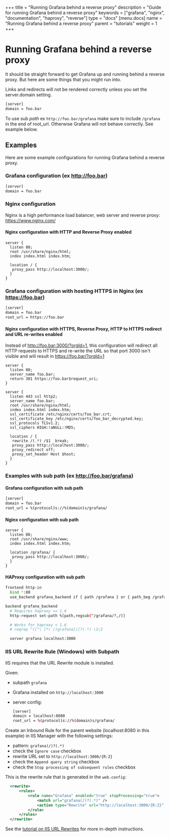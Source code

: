 +++
title = "Running Grafana behind a reverse proxy"
description = "Guide for running Grafana behind a reverse proxy"
keywords = ["grafana", "nginx", "documentation", "haproxy", "reverse"]
type = "docs"
[menu.docs]
name = "Running Grafana behind a reverse proxy"
parent = "tutorials"
weight = 1
+++


# Running Grafana behind a reverse proxy

It should be straight forward to get Grafana up and running behind a reverse proxy. But here are some things that you might run into.

Links and redirects will not be rendered correctly unless you set the server.domain setting.
```bash
[server]
domain = foo.bar
```

To use sub *path* ex `http://foo.bar/grafana` make sure to include `/grafana` in the end of root_url.
Otherwise Grafana will not behave correctly. See example below.

## Examples
Here are some example configurations for running Grafana behind a reverse proxy.

### Grafana configuration (ex http://foo.bar)

```bash
[server]
domain = foo.bar
```

### Nginx configuration

Nginx is a high performance load balancer, web server and reverse proxy: https://www.nginx.com/

#### Nginx configuration with HTTP and Reverse Proxy enabled
```nginx
server {
  listen 80;
  root /usr/share/nginx/html;
  index index.html index.htm;

  location / {
   proxy_pass http://localhost:3000/;
  }
}
```

### Grafana configuration with hosting HTTPS in Nginx (ex https://foo.bar)

```bash
[server]
domain = foo.bar
root_url = https://foo.bar
```

#### Nginx configuration with HTTPS, Reverse Proxy, HTTP to HTTPS redirect and URL re-writes enabled

Instead of http://foo.bar:3000/?orgId=1, this configuration will redirect all HTTP requests to HTTPS and re-write the URL so that port 3000 isn't visible and will result in https://foo.bar/?orgId=1

```nginx
server {
  listen 80;
  server_name foo.bar;
  return 301 https://foo.bar$request_uri;
}

server {
  listen 443 ssl http2;
  server_name foo.bar;
  root /usr/share/nginx/html;
  index index.html index.htm;
  ssl_certificate /etc/nginx/certs/foo_bar.crt;
  ssl_certificate_key /etc/nginx/certs/foo_bar_decrypted.key;
  ssl_protocols TLSv1.2;
  ssl_ciphers HIGH:!aNULL:!MD5;

  location / {
   rewrite /(.*) /$1  break;
   proxy_pass http://localhost:3000/;
   proxy_redirect off;
   proxy_set_header Host $host;
  }
}
```

### Examples with **sub path** (ex http://foo.bar/grafana)

#### Grafana configuration with sub path
```bash
[server]
domain = foo.bar
root_url = %(protocol)s://%(domain)s/grafana/
```

#### Nginx configuration with sub path
```nginx
server {
  listen 80;
  root /usr/share/nginx/www;
  index index.html index.htm;

  location /grafana/ {
   proxy_pass http://localhost:3000/;
  }
}
```

#### HAProxy configuration with sub path
```bash
frontend http-in
  bind *:80
  use_backend grafana_backend if { path /grafana } or { path_beg /grafana/ }

backend grafana_backend
  # Requires haproxy >= 1.6
  http-request set-path %[path,regsub(^/grafana/?,/)]

  # Works for haproxy < 1.6
  # reqrep ^([^\ ]*\ /)grafana[/]?(.*) \1\2

  server grafana localhost:3000
```

### IIS URL Rewrite Rule (Windows) with Subpath

IIS requires that the URL Rewrite module is installed.

Given:

- subpath `grafana`
- Grafana installed on `http://localhost:3000`
- server config:

    ```bash
    [server]
    domain = localhost:8080
    root_url = %(protocol)s://%(domain)s/grafana/
    ```

Create an Inbound Rule for the parent website (localhost:8080 in this example) in IIS Manager with the following settings:

- pattern: `grafana(/)?(.*)`
- check the `Ignore case` checkbox
- rewrite URL set to `http://localhost:3000/{R:2}`
- check the `Append query string` checkbox
- check the `Stop processing of subsequent rules` checkbox

This is the rewrite rule that is generated in the `web.config`:

```xml
  <rewrite>
      <rules>
          <rule name="Grafana" enabled="true" stopProcessing="true">
              <match url="grafana(/)?(.*)" />
              <action type="Rewrite" url="http://localhost:3000/{R:2}" logRewrittenUrl="false" />
          </rule>
      </rules>
  </rewrite>
```

See the [tutorial on IIS URL Rewrites](http://docs.grafana.org/tutorials/iis/) for more in-depth instructions.
